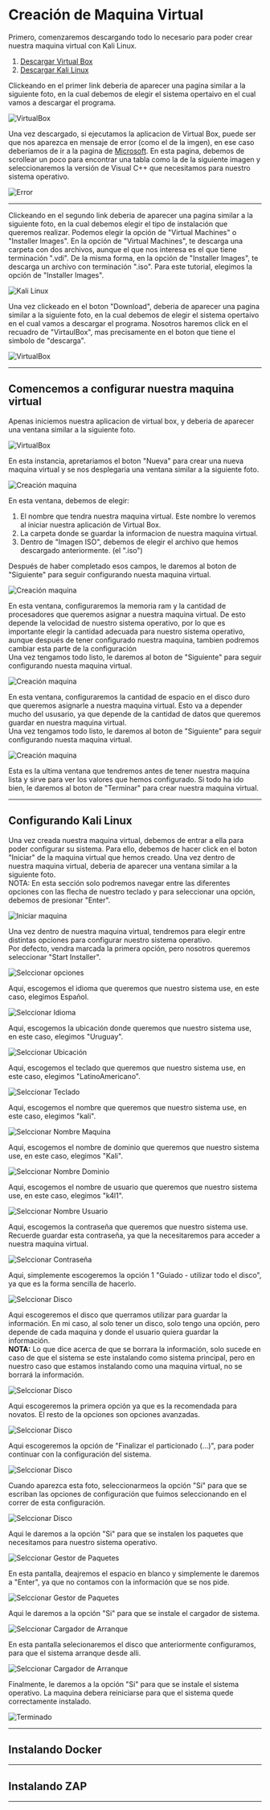 # Creación de Maquina Virtual

Primero, comenzaremos descargando todo lo necesario para poder crear nuestra maquina virtual con Kali Linux.
1. [Descargar Virtual Box](https://www.virtualbox.org/wiki/Downloads)
2. [Descargar Kali Linux](https://www.kali.org/downloads/)

Clickeando en el primer link deberia de aparecer una pagina similar a la siguiente foto, en la cual debemos de elegir el sistema opertaivo en el cual vamos a descargar el programa.

![VirtualBox](./Descargas/VirtualBox-Descarga.png)


Una vez descargado, si ejecutamos la aplicacion de Virtual Box, puede ser que nos aparezca en mensaje de error (como el de la imgen), en ese caso deberiamos de ir a la pagina de [Microsoft](https://learn.microsoft.com/en-us/cpp/windows/latest-supported-vc-redist?view=msvc-170). En esta pagina, debemos de scrollear un poco para encontrar una tabla como la de la siguiente imagen y seleccionaremos la versión de Visual C++ que necesitamos para nuestro sistema operativo.

![Error](Posible-Error.png)
___
Clickeando en el segundo link deberia de aparecer una pagina similar a la siguiente foto, en la cual debemos elegir el tipo de instalación que queremos realizar.
Podemos elegir la opción de "Virtual Machines" o "Installer Images". En la opción de "Virtual Machines", te descarga una carpeta con dos archivos, aunque el que nos interesa es el que tiene terminación ".vdi". 
De la misma forma, en la opción de "Installer Images", te descarga un archivo con terminación ".iso". Para este tutorial, elegimos la opción de "Installer Images".

![Kali Linux](./Descargas/Kali_Linux.png)

Una vez clickeado en el boton "Download", deberia de aparecer una pagina similar a la siguiente foto, en la cual debemos de elegir el sistema opertaivo en el cual vamos a descargar el programa. Nosotros haremos click en el recuadro de "VirtaulBox", mas precisamente en el boton que tiene el simbolo de "descarga".

![VirtualBox](./Descargas/Kali_Linux_sist_operativo.png)

___

## Comencemos a configurar nuestra maquina virtual

Apenas iniciemos nuestra aplicacion de virtual box, y deberia de aparecer una ventana similar a la siguiente foto. 

![VirtualBox](VirtualBox-Inicio.png)

En esta instancia, apretariamos el boton "Nueva" para crear una nueva maquina virtual y se nos desplegaria una ventana similar a la siguiente foto.

![Creación maquina](./Configuración%20Maquina%20Virtual/Primer-Ventana.png)

<!--Quiero hacer una lista -->
En esta ventana, debemos de elegir:</br>
1. El nombre que tendra nuestra maquina virtual. Este nombre lo veremos al iniciar nuestra aplicación de Virtual Box.</br>
2. La carpeta donde se guardar la informacion de nuestra maquina virtual.</br>
3. Dentro de "Imagen ISO", debemos de elegir el archivo que hemos descargado anteriormente. (el ".iso")</br>

Después de haber completado esos campos, le daremos al boton de "Siguiente" para seguir configurando nuesta maquina virtual.

![Creación maquina](./Configuración%20Maquina%20Virtual/Segunda-Ventana.png)

En esta ventana, configuraremos la memoria ram y la cantidad de procesadores que queremos asignar a nuestra maquina virtual. De esto depende la velocidad de nuestro sistema operativo, por lo que es importante elegir la cantidad adecuada para nuestro sistema operativo, aunque después de tener configurado nuestra maquina, tambien podremos cambiar esta parte de la configuración</br>
Una vez tengamos todo listo, le daremos al boton de "Siguiente" para seguir configurando nuesta maquina virtual.

![Creación maquina](./Configuración%20Maquina%20Virtual/Tercer-Ventana.png)

En esta ventana, configuraremos la cantidad de espacio en el disco duro que queremos asignarle a nuestra maquina virtual. Esto va a depender mucho del ususario, ya que depende de la cantidad de datos que queremos guardar en nuestra maquina virtual.</br>
Una vez tengamos todo listo, le daremos al boton de "Siguiente" para seguir configurando nuesta maquina virtual.

![Creación maquina](./Configuración%20Maquina%20Virtual/Ventana-Comprobacion.png)

Esta es la ultima ventana que tendremos antes de tener nuestra maquina lista y sirve para ver los valores que hemos configurado. Si todo ha ido bien, le daremos al boton de "Terminar" para crear nuestra maquina virtual.
___

## Configurando Kali Linux

Una vez creada nuestra maquina virtual, debemos de entrar a ella para poder configurar su sistema. Para ello, debemos de hacer click en el boton "Iniciar" de la maquina virtual que hemos creado. Una vez dentro de nuestra maquina virtual, deberia de aparecer una ventana similar a la siguiente foto.</br>
NOTA: En esta sección solo podremos navegar entre las diferentes opciones con las flecha de nuestro teclado y para seleccionar una opción, debemos de presionar "Enter".</br>

![Iniciar maquina](VirtualBox-Inicio-Con-Maquina.png)

Una vez dentro de nuestra maquina virtual, tendremos para elegir entre distintas opciones para configurar nuestro sistema operativo.</br>
Por defecto, vendra marcada la primera opción, pero nosotros queremos seleccionar "Start Installer".

<!-- Reemplazar esta imagen por una que no tenga lo de "Autocapturar teclado"-->
![Selccionar opciones](./Configuración%20Kali%20Linux/Kali_Selector.png)

Aqui, escogemos el idioma que queremos que nuestro sistema use, en este caso, elegimos Español.

![Selccionar Idioma](./Configuración%20Kali%20Linux/Kali_Idioma.png)

Aqui, escogemos la ubicación donde queremos que nuestro sistema use, en este caso, elegimos "Uruguay".

![Selccionar Ubicación](./Configuración%20Kali%20Linux/Kali_Ubicacion.png)

Aqui, escogemos el teclado que queremos que nuestro sistema use, en este caso, elegimos "LatinoAmericano".

![Selccionar Teclado](./Configuración%20Kali%20Linux/Kali_Teclado.png)

Aqui, escogemos el nombre que queremos que nuestro sistema use, en este caso, elegimos "kali".

![Selccionar Nombre Maquina](./Configuración%20Kali%20Linux/Kali_Nombre_Maquina.png)

Aqui, escogemos el nombre de dominio que queremos que nuestro sistema use, en este caso, elegimos "Kali".

![Selccionar Nombre Dominio](./Configuración%20Kali%20Linux/Kali_Nombre_Dominio.png)

Aqui, escogemos el nombre de usuario que queremos que nuestro sistema use, en este caso, elegimos "k4l1".

![Selccionar Nombre Usuario](./Configuración%20Kali%20Linux/Kali_Nombre_Usuario.png)

Aqui, escogemos la contraseña que queremos que nuestro sistema use. Recuerde guardar esta contraseña, ya que la necesitaremos para acceder a nuestra maquina virtual.

![Selccionar Contraseña](./Configuración%20Kali%20Linux/Kali_Contraseña.png)

Aqui, simplemente escogeremos la opción 1 "Guiado - utilizar todo el disco", ya que es la forma sencilla de hacerlo.

![Selccionar Disco](./Configuración%20Kali%20Linux/Kali_Disco.png)

Aqui escogeremos el disco que querramos utilizar para guardar la información. En mi caso, al solo tener un disco, solo tengo una opción, pero depende de cada maquina y donde el usuario quiera guardar la información.</br>
**NOTA:** Lo que dice acerca de que se borrara la información, solo sucede en caso de que el sistema se este instalando como sistema principal, pero en nuestro caso que estamos instalando como una maquina virtual, no se borrará la información.

![Selccionar Disco](./Configuración%20Kali%20Linux/Kali_Disco2.png)

Aqui escogeremos la primera opción ya que es la recomendada para novatos. El resto de la opciones son opciones avanzadas.

![Selccionar Disco](./Configuración%20Kali%20Linux/Kali_Disco3.png)

Aqui escogeremos la opción de "Finalizar el particionado (...)", para poder continuar con la configuración del sistema.

![Selccionar Disco](./Configuración%20Kali%20Linux/Kali_Disco4.png)

Cuando aparezca esta foto, seleccionarmeos la opción "Si" para que se escriban las opciones de configuración que fuimos seleccionando en el correr de esta configuración.

![Selccionar Disco](./Configuración%20Kali%20Linux/Kali_Disco5.png)

Aqui le daremos a la opción "Si" para que se instalen los paquetes que necesitamos para nuestro sistema operativo.

![Selccionar Gestor de Paquetes](./Configuración%20Kali%20Linux/Kali_Gestor_Paquetes.png)

En esta pantalla, deajremos el espacio en blanco y simplemente le daremos a "Enter", ya que no contamos con la información que se nos pide.

![Selccionar Gestor de Paquetes](./Configuración%20Kali%20Linux/Kali_Gestor_Paquetes2.png)

Aqui le daremos a la opción "Si" para que se instale el cargador de sistema.

![Selccionar Cargador de Arranque](./Configuración%20Kali%20Linux/Kali_Arranque.png)

En esta pantalla selecionaremos el disco que anteriormente configuramos, para que el sistema arranque desde alli.

![Selccionar Cargador de Arranque](./Configuración%20Kali%20Linux/Kali_Arranque2.png)

Finalmente, le daremos a la opción "Si" para que se instale el sistema operativo. La maquina debera reiniciarse para que el sistema quede correctamente instalado.

![Terminado](./Configuración%20Kali%20Linux/Kali_Terminado.png)
___

## Instalando Docker

___

## Instalando ZAP

___







